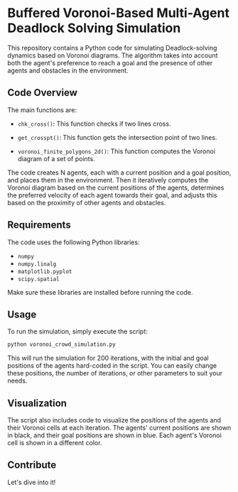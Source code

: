 # Buffered Voronoi-Based Multi-Agent Deadlock Solving Simulation

This repository contains a Python code for simulating Deadlock-solving dynamics based on Voronoi diagrams. The algorithm takes into account both the agent's preference to reach a goal and the presence of other agents and obstacles in the environment.

## Code Overview

The main functions are:

- `chk_cross()`: This function checks if two lines cross.

- `get_crosspt()`: This function gets the intersection point of two lines.

- `voronoi_finite_polygons_2d()`: This function computes the Voronoi diagram of a set of points.

The code creates N agents, each with a current position and a goal position, and places them in the environment. Then it iteratively computes the Voronoi diagram based on the current positions of the agents, determines the preferred velocity of each agent towards their goal, and adjusts this based on the proximity of other agents and obstacles.

## Requirements

The code uses the following Python libraries:
- `numpy`
- `numpy.linalg`
- `matplotlib.pyplot`
- `scipy.spatial`

Make sure these libraries are installed before running the code.

## Usage

To run the simulation, simply execute the script:

```bash
python voronoi_crowd_simulation.py
```

This will run the simulation for 200 iterations, with the initial and goal positions of the agents hard-coded in the script. You can easily change these positions, the number of iterations, or other parameters to suit your needs.

## Visualization

The script also includes code to visualize the positions of the agents and their Voronoi cells at each iteration. The agents' current positions are shown in black, and their goal positions are shown in blue. Each agent's Voronoi cell is shown in a different color.

## Contribute

Let's dive into it!